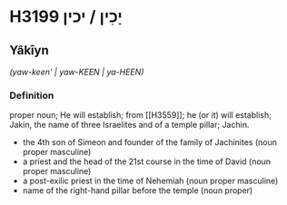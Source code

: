 # H3199 יָכִין / יכין

## Yâkîyn

_(yaw-keen' | yaw-KEEN | ya-HEEN)_

### Definition

proper noun; He will establish; from [[H3559]]; he (or it) will establish; Jakin, the name of three Israelites and of a temple pillar; Jachin.

- the 4th son of Simeon and founder of the family of Jachinites (noun proper masculine)
- a priest and the head of the 21st course in the time of David (noun proper masculine)
- a post-exilic priest in the time of Nehemiah (noun proper masculine)
- name of the right-hand pillar before the temple (noun proper)
